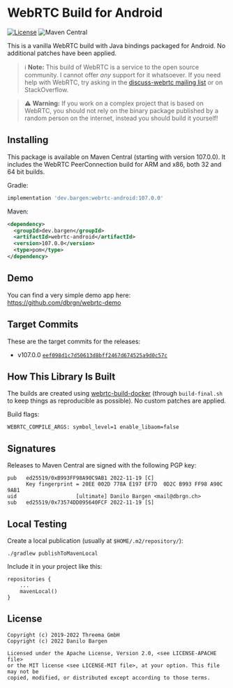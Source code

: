 # WebRTC Build for Android

[![License](https://img.shields.io/badge/license-MIT%20%2F%20Apache%202.0-blue.svg)](https://github.com/dbrgn/webrtc-android)
![Maven Central](https://img.shields.io/maven-central/v/dev.bargen/webrtc-android)

This is a vanilla WebRTC build with Java bindings packaged for Android. No
additional patches have been applied.

> :information_source: **Note:** This build of WebRTC is a service to the open
> source community. I cannot offer _any_ support for it whatsoever. If you need
> help with WebRTC, try asking in the [discuss-webrtc mailing
> list][discuss-webrtc] or on StackOverflow.

> :warning: **Warning:** If you work on a complex project that is based on
> WebRTC, you should not rely on the binary package published by a random
> person on the internet, instead you should build it yourself!

[discuss-webrtc]: https://groups.google.com/g/discuss-webrtc


## Installing

This package is available on Maven Central (starting with version 107.0.0). It
includes the WebRTC PeerConnection build for ARM and x86, both 32 and 64 bit
builds.

Gradle:

```groovy
implementation 'dev.bargen:webrtc-android:107.0.0'
```

Maven:

```xml
<dependency>
  <groupId>dev.bargen</groupId>
  <artifactId>webrtc-android</artifactId>
  <version>107.0.0</version>
  <type>pom</type>
</dependency>
```


## Demo

You can find a very simple demo app here: <https://github.com/dbrgn/webrtc-demo>


## Target Commits

These are the target commits for the releases:

- v107.0.0 [`eef098d1c7d50613d8bff2467d674525a9d0c57c`](https://chromium.googlesource.com/external/webrtc/+/eef098d1c7d50613d8bff2467d674525a9d0c57c)


## How This Library Is Built

The builds are created using
[webrtc-build-docker](https://github.com/threema-ch/webrtc-build-docker)
(through `build-final.sh` to keep things as reproducible as possible). No
custom patches are applied.

Build flags:

    WEBRTC_COMPILE_ARGS: symbol_level=1 enable_libaom=false


## Signatures

Releases to Maven Central are signed with the following PGP key:

    pub   ed25519/0xB993FF98A90C9AB1 2022-11-19 [C]
          Key fingerprint = 20EE 002D 778A E197 EF7D  0D2C B993 FF98 A90C 9AB1
    uid                   [ultimate] Danilo Bargen <mail@dbrgn.ch>
    sub   ed25519/0x73574DD095640FCF 2022-11-19 [S]


## Local Testing

Create a local publication (usually at `$HOME/.m2/repository/`):

    ./gradlew publishToMavenLocal

Include it in your project like this:

    repositories {
        ...
        mavenLocal()
    }


## License

    Copyright (c) 2019-2022 Threema GmbH
    Copyright (c) 2022 Danilo Bargen

    Licensed under the Apache License, Version 2.0, <see LICENSE-APACHE file>
    or the MIT license <see LICENSE-MIT file>, at your option. This file may not be
    copied, modified, or distributed except according to those terms.
